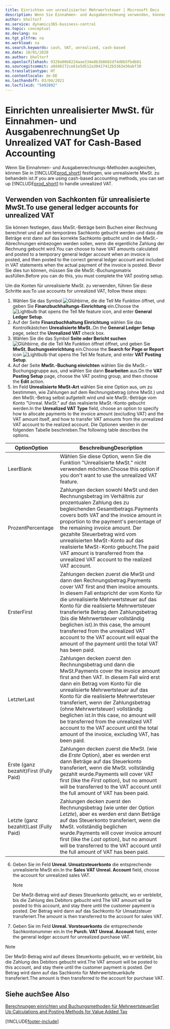 ```yaml
---
title: Einrichten von unrealisierter Mehrwertsteuer | Microsoft Docs
description: Wenn Sie Einnahmen- und Ausgabenrechnung verwenden, können Sie angeben, wie Sie unrealisierte MwSt. für Verkäufe und Einkäufe behandeln möchten.
author: bholtorf
ms.service: dynamics365-business-central
ms.topic: conceptual
ms.devlang: na
ms.tgt_pltfrm: na
ms.workload: na
ms.search.keywords: cash, VAT, unrealized, cash-based
ms.date: 10/01/2020
ms.author: bholtorf
ms.openlocfilehash: 9320a06b8224aae334e8b3b8682df4d8b5fbdb81
ms.sourcegitcommit: a9d48272ce61e5d512a30417412b5363e56abf30
ms.translationtype: HT
ms.contentlocale: de-DE
ms.lasthandoff: 03/04/2021
ms.locfileid: "5492892"
---
```

# <a name="set-up-unrealized-vat-for-cash-based-accounting"></a><span data-ttu-id="456fd-103">Einrichten unrealisierter MwSt. für Einnahmen- und Ausgabenrechnung</span><span class="sxs-lookup"><span data-stu-id="456fd-103">Set Up Unrealized VAT for Cash-Based Accounting</span></span>
<span data-ttu-id="456fd-104">Wenn Sie Einnahmen- und Ausgabenrechnungs-Methoden ausgleichen, können Sie in [!INCLUDE[prod_short](includes/prod_short.md)] festlegen, wie unrealisierte MwSt. zu behandeln ist.</span><span class="sxs-lookup"><span data-stu-id="456fd-104">If you are using cash-based accounting methods, you can set up [!INCLUDE[prod_short](includes/prod_short.md)] to handle unrealized VAT.</span></span>

## <a name="to-use-general-ledger-accounts-for-unrealized-vat"></a><span data-ttu-id="456fd-105">Verwenden von Sachkonten für unrealisierte MwSt.</span><span class="sxs-lookup"><span data-stu-id="456fd-105">To use general ledger accounts for unrealized VAT</span></span>
<span data-ttu-id="456fd-106">Sie können festlegen, dass MwSt.-Beträge beim Buchen einer Rechnung berechnet und auf ein temporäres Sachkonto gebucht werden und dass die Beträge erst dann auf das korrekte Sachkonto gebucht und in die MwSt.-Abrechnungen einbezogen werden sollen, wenn die eigentliche Zahlung der Rechnung gebucht wird.</span><span class="sxs-lookup"><span data-stu-id="456fd-106">You can choose to have VAT amounts calculated and posted to a temporary general ledger account when an invoice is posted, and then posted to the correct general ledger account and included in VAT statements when the actual payment of the invoice is posted.</span></span> <span data-ttu-id="456fd-107">Bevor Sie dies tun können, müssen Sie die MwSt.-Buchungsmatrix ausfüllen.</span><span class="sxs-lookup"><span data-stu-id="456fd-107">Before you can do this, you must complete the VAT posting setup.</span></span>

<span data-ttu-id="456fd-108">Um die Konten für unrealisierte MwSt. zu verwenden, führen Sie diese Schritte aus:</span><span class="sxs-lookup"><span data-stu-id="456fd-108">To use accounts for unrealized VAT, follow these steps:</span></span>
1. <span data-ttu-id="456fd-109">Wählen Sie das Symbol ![Glühbirne, die die Tell Me Funktion öffnet](media/ui-search/search_small.png "Was möchten Sie tun?"), und geben Sie **Finanzbuchhaltungs-Einrichtung** ein.</span><span class="sxs-lookup"><span data-stu-id="456fd-109">Choose the ![Lightbulb that opens the Tell Me feature](media/ui-search/search_small.png "Tell me what you want to do") icon, and enter **General Ledger Setup**.</span></span>
2. <span data-ttu-id="456fd-110">Auf der Seite **Finanzbuchhaltung Einrichtung** wählen Sie das Kontrollkästchen **Unrealisierte MwSt.**.</span><span class="sxs-lookup"><span data-stu-id="456fd-110">On the **General Ledger Setup** page, select the **Unrealized VAT** check box.</span></span>
3. <span data-ttu-id="456fd-111">Wählen Sie die das Symbol **Seite oder Bericht suchen** ![Glühbirne, die die Tell Me Funktion öffnet](media/ui-search/search_small.png "Was möchten Sie tun?") öffnet, und geben Sie **MwSt. Buchungseinrichtung** ein.</span><span class="sxs-lookup"><span data-stu-id="456fd-111">Choose the **Search for Page or Report** icon ![Lightbulb that opens the Tell Me feature](media/ui-search/search_small.png "Tell me what you want to do"), and enter **VAT Posting Setup**.</span></span>
4. <span data-ttu-id="456fd-112">Auf der Seite **MwSt.-Buchung einrichten** wählen Sie die MwSt.-Buchungsgruppe aus, und wählen Sie dann **Bearbeiten** aus.</span><span class="sxs-lookup"><span data-stu-id="456fd-112">On the **VAT Posting Setup** page, choose the VAT posting group, and then choose the **Edit** action.</span></span>
5. <span data-ttu-id="456fd-113">Im Feld **Unrealisierte MwSt-Art** wählen Sie eine Option aus, um zu bestimmen, wie Zahlungen auf dem Rechnungsbetrag (ohne MwSt.) und den MwSt.-Betrag selbst aufgeteilt wird und wie MwSt.-Beträge vom Konto "Unreal. MwSt." auf das realisierte MwSt.-Konto gebucht werden.</span><span class="sxs-lookup"><span data-stu-id="456fd-113">In the **Unrealized VAT Type** field, choose an option to specify how to allocate payments to the invoice amount (excluding VAT) and the VAT amount itself, and how to transfer VAT amounts from the unrealized VAT account to the realized account.</span></span> <span data-ttu-id="456fd-114">Die Optionen werden in der folgenden Tabelle beschrieben.</span><span class="sxs-lookup"><span data-stu-id="456fd-114">The following table describes the options.</span></span>

| <span data-ttu-id="456fd-115">Option</span><span class="sxs-lookup"><span data-stu-id="456fd-115">Option</span></span> | <span data-ttu-id="456fd-116">Beschreibung</span><span class="sxs-lookup"><span data-stu-id="456fd-116">Description</span></span> |
| --- | --- |
| <span data-ttu-id="456fd-117">Leer</span><span class="sxs-lookup"><span data-stu-id="456fd-117">Blank</span></span> | <span data-ttu-id="456fd-118">Wählen Sie diese Option, wenn Sie die Funktion "Unrealisierte MwSt." nicht verwenden möchten.</span><span class="sxs-lookup"><span data-stu-id="456fd-118">Choose this option if you don't want to use the unrealized VAT feature.</span></span> |
| <span data-ttu-id="456fd-119">Prozent</span><span class="sxs-lookup"><span data-stu-id="456fd-119">Percentage</span></span> | <span data-ttu-id="456fd-120">Zahlungen decken sowohl MwSt und den Rechnungsbetrag im Verhältnis zur prozentualen Zahlung des zu begleichenden Gesamtbetrags.</span><span class="sxs-lookup"><span data-stu-id="456fd-120">Payments covers both VAT and the invoice amount in proportion to the payment's percentage of the remaining invoice amount.</span></span> <span data-ttu-id="456fd-121">Der gezahlte Steuerbetrag wird vom unrealisierten MwSt-Konto auf das realisierte MwSt-Konto gebucht.</span><span class="sxs-lookup"><span data-stu-id="456fd-121">The paid VAT amount is transferred from the unrealized VAT account to the realized VAT account.</span></span> |
| <span data-ttu-id="456fd-122">Erster</span><span class="sxs-lookup"><span data-stu-id="456fd-122">First</span></span> | <span data-ttu-id="456fd-123">Zahlungen decken zuerst die MwSt und dann den Rechnungsbetrag.</span><span class="sxs-lookup"><span data-stu-id="456fd-123">Payments cover VAT first and then invoice amounts.</span></span> <span data-ttu-id="456fd-124">In diesem Fall entspricht der vom Konto für die unrealisierte Mehrwertsteuer auf das Konto für die realisierte Mehrwertsteuer transferierte Betrag dem Zahlungsbetrag (bis die Mehrwertsteuer vollständig beglichen ist).</span><span class="sxs-lookup"><span data-stu-id="456fd-124">In this case, the amount transferred from the unrealized VAT account to the VAT account will equal the amount of the payment until the total VAT has been paid.</span></span> |
| <span data-ttu-id="456fd-125">Letzter</span><span class="sxs-lookup"><span data-stu-id="456fd-125">Last</span></span> | <span data-ttu-id="456fd-126">Zahlungen decken zuerst den Rechnungsbetrag und dann die MwSt.</span><span class="sxs-lookup"><span data-stu-id="456fd-126">Payments cover the invoice amount first and then VAT.</span></span> <span data-ttu-id="456fd-127">In diesem Fall wird erst dann ein Betrag vom Konto für die unrealisierte Mehrwertsteuer auf das Konto für die realisierte Mehrwertsteuer transferiert, wenn der Zahlungsbetrag (ohne Mehrwertsteuer) vollständig beglichen ist.</span><span class="sxs-lookup"><span data-stu-id="456fd-127">In this case, no amount will be transferred from the unrealized VAT account to the VAT account until the total amount of the invoice, excluding VAT, has been paid.</span></span> |
| <span data-ttu-id="456fd-128">Erste (ganz bezahlt)</span><span class="sxs-lookup"><span data-stu-id="456fd-128">First (Fully Paid)</span></span> | <span data-ttu-id="456fd-129">Zahlungen decken zuerst die MwSt. (wie die _Erste_ Option), aber es werden erst dann Beträge auf das Steuerkonto transferiert, wenn die MwSt. vollständig gezahlt wurde.</span><span class="sxs-lookup"><span data-stu-id="456fd-129">Payments will cover VAT first (like the _First_ option), but no amount will be transferred to the VAT account until the full amount of VAT has been paid.</span></span> |
| <span data-ttu-id="456fd-130">Letzte (ganz bezahlt)</span><span class="sxs-lookup"><span data-stu-id="456fd-130">Last (Fully Paid)</span></span> | <span data-ttu-id="456fd-131">Zahlungen decken zuerst den Rechnungsbetrag (wie unter der Option _Letzte_), aber es werden erst dann Beträge auf das Steuerkonto transferiert, wenn die MwSt. vollständig beglichen wurde.</span><span class="sxs-lookup"><span data-stu-id="456fd-131">Payments will cover invoice amount first (like the _Last_ option), but no amount will be transferred to the VAT account until the full amount of VAT has been paid.</span></span> |

6. <span data-ttu-id="456fd-132">Geben Sie im Feld **Unreal. Umsatzsteuerkonto** die entsprechende unrealisierte MwSt ein.</span><span class="sxs-lookup"><span data-stu-id="456fd-132">In the **Sales VAT Unreal. Account** field, choose the account for unrealized sales VAT.</span></span>

    > [!NOTE]  
    > <span data-ttu-id="456fd-133">Der MwSt-Betrag wird auf dieses Steuerkonto gebucht, wo er verbleibt, bis die Zahlung des Debitors gebucht wird.</span><span class="sxs-lookup"><span data-stu-id="456fd-133">The VAT amount will be posted to this account, and stay there until the customer payment is posted.</span></span> <span data-ttu-id="456fd-134">Der Betrag wird dann auf das Sachkonto für Umsatzsteuer transferiert.</span><span class="sxs-lookup"><span data-stu-id="456fd-134">The amount is then transferred to the account for sales VAT.</span></span>
7. <span data-ttu-id="456fd-135">Geben Sie im Feld **Unreal. Vorsteuerkonto** die entsprechende Sachkontonummer ein.</span><span class="sxs-lookup"><span data-stu-id="456fd-135">In the **Purch. VAT Unreal. Account** field, enter the general ledger account for unrealized purchase VAT.</span></span>

> [!NOTE]  
> <span data-ttu-id="456fd-136">Der MwSt-Betrag wird auf dieses Steuerkonto gebucht, wo er verbleibt, bis die Zahlung des Debitors gebucht wird.</span><span class="sxs-lookup"><span data-stu-id="456fd-136">The VAT amount will be posted to this account, and stay there until the customer payment is posted.</span></span> <span data-ttu-id="456fd-137">Der Betrag wird dann auf das Sachkonto für Mehrwertsteuerkäufe transferiert.</span><span class="sxs-lookup"><span data-stu-id="456fd-137">The amount is then transferred to the account for purchase VAT.</span></span>

## <a name="see-also"></a><span data-ttu-id="456fd-138">Siehe auch</span><span class="sxs-lookup"><span data-stu-id="456fd-138">See Also</span></span>
[<span data-ttu-id="456fd-139">Berechnungen einrichten und Buchungsmethoden für Mehrwertsteuer</span><span class="sxs-lookup"><span data-stu-id="456fd-139">Set Up Calculations and Posting Methods for Value Added Tax</span></span>](finance-setup-vat.md)

[!INCLUDE[footer-include](includes/footer-banner.md)]
